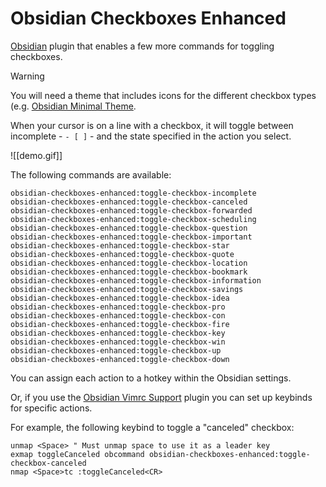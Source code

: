 # Obsidian Checkboxes Enhanced

[Obsidian](https://obsidian.md/) plugin that enables a few more commands for toggling checkboxes.

> [!WARNING]
> You will need a theme that includes icons for the different checkbox types (e.g. [Obsidian Minimal Theme](https://github.com/kepano/obsidian-minimal?tab=readme-ov-file#alternate-checkboxes).

When your cursor is on a line with a checkbox, it will toggle between incomplete - `- [ ]` - and the state specified in the action you select.

![[demo.gif]]

The following commands are available:

```
obsidian-checkboxes-enhanced:toggle-checkbox-incomplete
obsidian-checkboxes-enhanced:toggle-checkbox-canceled
obsidian-checkboxes-enhanced:toggle-checkbox-forwarded
obsidian-checkboxes-enhanced:toggle-checkbox-scheduling
obsidian-checkboxes-enhanced:toggle-checkbox-question
obsidian-checkboxes-enhanced:toggle-checkbox-important
obsidian-checkboxes-enhanced:toggle-checkbox-star
obsidian-checkboxes-enhanced:toggle-checkbox-quote
obsidian-checkboxes-enhanced:toggle-checkbox-location
obsidian-checkboxes-enhanced:toggle-checkbox-bookmark
obsidian-checkboxes-enhanced:toggle-checkbox-information
obsidian-checkboxes-enhanced:toggle-checkbox-savings
obsidian-checkboxes-enhanced:toggle-checkbox-idea
obsidian-checkboxes-enhanced:toggle-checkbox-pro
obsidian-checkboxes-enhanced:toggle-checkbox-con
obsidian-checkboxes-enhanced:toggle-checkbox-fire
obsidian-checkboxes-enhanced:toggle-checkbox-key
obsidian-checkboxes-enhanced:toggle-checkbox-win
obsidian-checkboxes-enhanced:toggle-checkbox-up
obsidian-checkboxes-enhanced:toggle-checkbox-down
```

You can assign each action to a hotkey within the Obsidian settings.

Or, if you use the [Obsidian Vimrc Support](https://github.com/esm7/obsidian-vimrc-support) plugin you can set up keybinds for specific actions.

For example, the following keybind to toggle a "canceled" checkbox:

```.vimrc
unmap <Space> " Must unmap space to use it as a leader key
exmap toggleCanceled obcommand obsidian-checkboxes-enhanced:toggle-checkbox-canceled
nmap <Space>tc :toggleCanceled<CR>
```

